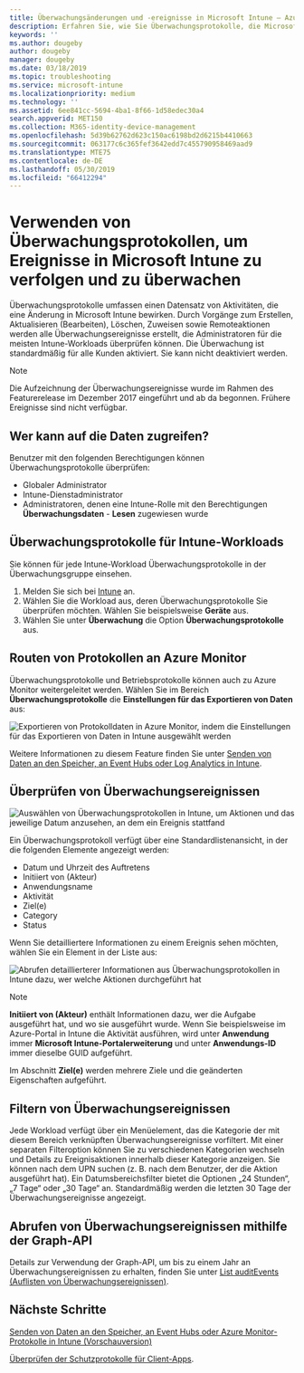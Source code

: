 ```yaml
---
title: Überwachungsänderungen und -ereignisse in Microsoft Intune – Azure | Microsoft-Dokumentation
description: Erfahren Sie, wie Sie Überwachungsprotokolle, die Microsoft Intune-Aktivitäten erfassen, überprüfen können.
keywords: ''
ms.author: dougeby
author: dougeby
manager: dougeby
ms.date: 03/18/2019
ms.topic: troubleshooting
ms.service: microsoft-intune
ms.localizationpriority: medium
ms.technology: ''
ms.assetid: 6ee841cc-5694-4ba1-8f66-1d58edec30a4
search.appverid: MET150
ms.collection: M365-identity-device-management
ms.openlocfilehash: 5d39b62762d623c150ac6198bd2d6215b4410663
ms.sourcegitcommit: 063177c6c365fef3642edd7c455790958469aad9
ms.translationtype: MTE75
ms.contentlocale: de-DE
ms.lasthandoff: 05/30/2019
ms.locfileid: "66412294"
---
```

# <a name="use-audit-logs-to-track-and-monitor-events-in-microsoft-intune"></a>Verwenden von Überwachungsprotokollen, um Ereignisse in Microsoft Intune zu verfolgen und zu überwachen

Überwachungsprotokolle umfassen einen Datensatz von Aktivitäten, die eine Änderung in Microsoft Intune bewirken. Durch Vorgänge zum Erstellen, Aktualisieren (Bearbeiten), Löschen, Zuweisen sowie Remoteaktionen werden alle Überwachungsereignisse erstellt, die Administratoren für die meisten Intune-Workloads überprüfen können. Die Überwachung ist standardmäßig für alle Kunden aktiviert. Sie kann nicht deaktiviert werden.

> [!NOTE]
> Die Aufzeichnung der Überwachungsereignisse wurde im Rahmen des Featurerelease im Dezember 2017 eingeführt und ab da begonnen. Frühere Ereignisse sind nicht verfügbar.

## <a name="who-can-access-the-data"></a>Wer kann auf die Daten zugreifen?

Benutzer mit den folgenden Berechtigungen können Überwachungsprotokolle überprüfen:

- Globaler Administrator
- Intune-Dienstadministrator
- Administratoren, denen eine Intune-Rolle mit den Berechtigungen **Überwachungsdaten** - **Lesen** zugewiesen wurde

## <a name="audit-logs-for-intune-workloads"></a>Überwachungsprotokolle für Intune-Workloads

Sie können für jede Intune-Workload Überwachungsprotokolle in der Überwachungsgruppe einsehen.

1. Melden Sie sich bei [Intune](https://go.microsoft.com/fwlink/?linkid=2090973) an.
2. Wählen Sie die Workload aus, deren Überwachungsprotokolle Sie überprüfen möchten. Wählen Sie beispielsweise **Geräte** aus.
3. Wählen Sie unter **Überwachung** die Option **Überwachungsprotokolle** aus.

## <a name="route-logs-to-azure-monitor"></a>Routen von Protokollen an Azure Monitor

Überwachungsprotokolle und Betriebsprotokolle können auch zu Azure Monitor weitergeleitet werden. Wählen Sie im Bereich **Überwachungsprotokolle** die **Einstellungen für das Exportieren von Daten** aus:

![Exportieren von Protokolldaten in Azure Monitor, indem die Einstellungen für das Exportieren von Daten in Intune ausgewählt werden](./media/audit-logs-export-data-settings.png)

Weitere Informationen zu diesem Feature finden Sie unter [Senden von Daten an den Speicher, an Event Hubs oder Log Analytics in Intune](review-logs-using-azure-monitor.md).

## <a name="review-audit-events"></a>Überprüfen von Überwachungsereignissen

![Auswählen von Überwachungsprotokollen in Intune, um Aktionen und das jeweilige Datum anzusehen, an dem ein Ereignis stattfand](./media/monitor-audit-logs.png "Überwachungsprotokolle")

Ein Überwachungsprotokoll verfügt über eine Standardlistenansicht, in der die folgenden Elemente angezeigt werden:

- Datum und Uhrzeit des Auftretens
- Initiiert von (Akteur)
- Anwendungsname
- Aktivität
- Ziel(e)
- Category
- Status

Wenn Sie detailliertere Informationen zu einem Ereignis sehen möchten, wählen Sie ein Element in der Liste aus:

![Abrufen detaillierterer Informationen aus Überwachungsprotokollen in Intune dazu, wer welche Aktionen durchgeführt hat](./media/monitor-audit-log-detail.png "Überwachungsprotokolldetails")

> [!NOTE]
> **Initiiert von (Akteur)** enthält Informationen dazu, wer die Aufgabe ausgeführt hat, und wo sie ausgeführt wurde. Wenn Sie beispielsweise im Azure-Portal in Intune die Aktivität ausführen, wird unter **Anwendung** immer **Microsoft Intune-Portalerweiterung** und unter **Anwendungs-ID** immer dieselbe GUID aufgeführt.
> 
> Im Abschnitt **Ziel(e)** werden mehrere Ziele und die geänderten Eigenschaften aufgeführt.  

## <a name="filter-audit-events"></a>Filtern von Überwachungsereignissen

Jede Workload verfügt über ein Menüelement, das die Kategorie der mit diesem Bereich verknüpften Überwachungsereignisse vorfiltert. Mit einer separaten Filteroption können Sie zu verschiedenen Kategorien wechseln und Details zu Ereignisaktionen innerhalb dieser Kategorie anzeigen. Sie können nach dem UPN suchen (z. B. nach dem Benutzer, der die Aktion ausgeführt hat). Ein Datumsbereichsfilter bietet die Optionen „24 Stunden“, „7 Tage“ oder „30 Tage“ an. Standardmäßig werden die letzten 30 Tage der Überwachungsereignisse angezeigt.

## <a name="use-graph-api-to-retrieve-audit-events"></a>Abrufen von Überwachungsereignissen mithilfe der Graph-API

Details zur Verwendung der Graph-API, um bis zu einem Jahr an Überwachungsereignissen zu erhalten, finden Sie unter [List auditEvents (Auflisten von Überwachungsereignissen)](https://docs.microsoft.com/graph/api/intune-auditing-auditevent-list?view=graph-rest-1.0).

## <a name="next-steps"></a>Nächste Schritte

[Senden von Daten an den Speicher, an Event Hubs oder Azure Monitor-Protokolle in Intune (Vorschauversion)](review-logs-using-azure-monitor.md)

[Überprüfen der Schutzprotokolle für Client-Apps](app-protection-policy-settings-log.md).
